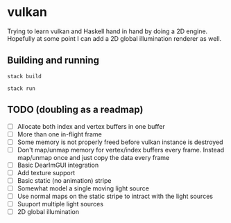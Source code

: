 # vulkan

Trying to learn vulkan and Haskell hand in hand by doing a 2D engine. Hopefully at some point I can add a 2D global illumination renderer as well.

## Building and running
```
stack build
```
```
stack run
```

## TODO (doubling as a readmap)
- [ ] Allocate both index and vertex buffers in one buffer
- [ ] More than one in-flight frame
- [ ] Some memory is not properly freed before vulkan instance is destroyed
- [ ] Don't map/unmap memory for vertex/index buffers every frame. Instead map/unmap once and just copy the data every frame
- [ ] Basic DearImGUI integration
- [ ] Add texture support
- [ ] Basic static (no animation) stripe
- [ ] Somewhat model a single moving light source
- [ ] Use normal maps on the static stripe to intract with the light sources
- [ ] Suuport multiple light sources
- [ ] 2D global illumination